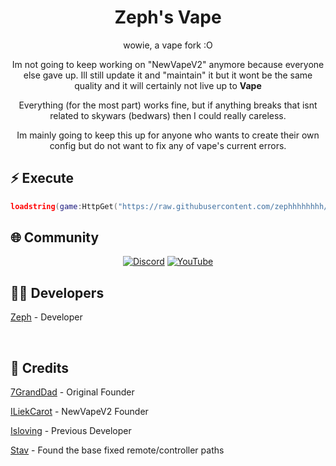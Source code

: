 <div align="center">
  
  # Zeph's Vape

 wowie, a vape fork :O

Im not going to keep working on "NewVapeV2" anymore because everyone else gave up. Ill still update it and "maintain" it but it wont be the same quality and it will certainly not live up to **Vape**

Everything (for the most part) works fine, but if anything breaks that isnt related to skywars (bedwars) then I could really careless.

Im mainly going to keep this up for anyone who wants to create their own config but do not want to fix any of vape's current errors.

</div>

## ⚡ Execute

```lua
loadstring(game:HttpGet("https://raw.githubusercontent.com/zephhhhhhhh/NewVape2/main/NewMainScript.lua", true))()
```

## 🌐 Community

<div align="center">
  
  [![Discord](https://img.shields.io/badge/Discord-Join%20Now-5865F2?style=for-the-badge&logo=discord&logoColor=white)](https://discord.gg/37PdRkKtG2)
  [![YouTube](https://img.shields.io/badge/YouTube-Subscribe-FF0000?style=for-the-badge&logo=youtube&logoColor=white)](https://www.youtube.com/@zephthecutie)
  
</div>

## 👨‍💻 Developers



[Zeph](https://slat.cc/zephhh) - Developer




<br/>

## 🙏 Credits

[7GrandDad](https://github.com/7GrandDadPGN) - Original Founder

[ILiekCarot](https://github.com/ILiekCarot) - NewVapeV2 Founder

[Isloving](https://github.com/onlyabletolove) - Previous Developer

[Stav](https://github.com/sstvskids/VapeV4ForRoblox) - Found the base fixed remote/controller paths

